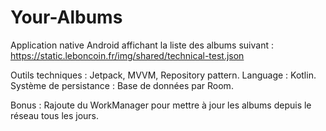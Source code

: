 # Your-Albums
Application native Android affichant la liste des albums suivant : https://static.leboncoin.fr/img/shared/technical-test.json

Outils techniques : Jetpack, MVVM, Repository pattern. 
Language : Kotlin. 
Système de persistance : Base de données par Room.

Bonus : Rajoute du WorkManager pour mettre à jour les albums depuis le réseau tous les jours.

